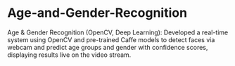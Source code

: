 # Age-and-Gender-Recognition
Age &amp; Gender Recognition (OpenCV, Deep Learning): Developed a real-time system using OpenCV and pre-trained Caffe models to detect faces via webcam and predict age groups and gender with confidence scores, displaying results live on the video stream.

